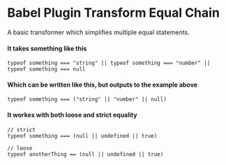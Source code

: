 # Babel Plugin Transform Equal Chain

A basic transformer which simplifies multiple equal statements.


#### It takes something like this
```
typeof something === "string" || typeof something === "number" || typeof something === null
```

#### Which can be written like this, but outputs to the example above
```
typeof something === ("string" || "number" || null)
```

#### It workes with both loose and strict equality
```
// strict
typeof something === (null || undefined || true)

// loose
typeof anotherThing == (null || undefined || true) 
```